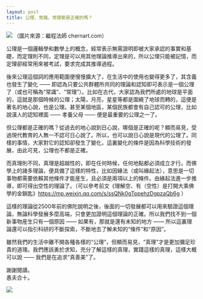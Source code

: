 ```yaml
---
layout: post
title: 公理、常識、常理都是正確的嗎？
---
```


![](../images/2022-10-15-10-43-36.png)
（圖片來源：繼程法師 chernart.com）

公理是一個邏輯學和數學上的概念，經常表示無需證明即被大家承認的事實和基礎，而定理則不同，定理是可以用其他理論推導出來的，所以公理只能被記憶，而定理卻經常用來被考試，要求完成其推導過程。

後來公理這個詞的應用範圍便慢慢擴大了，在生活中的使用也變得更多了，其含義也發生了變化 —— 即認為只要公共群體所共同的理論和認知即可表示是一個公理了（或也可稱為“常識”、“常理”）。比如在古代，大家認為我們所處的地球是平面的，這就是那個時候的公理；太陽，月亮，星星等都是圍繞了地球而轉的，這便是著名的地心說，也是公理。甚至某個地區，某個民族都會有自己認可的公理，比如說漢人的認知裡面 —— 孝養父母 —— 便是最重要的公理之一了。

但公理都是正確的嗎？從過去的地心說到日心說，哪個是正確的呢？顯而易見，受過現代教育的人無一不認可日心說了。所以，也可以說日心說是現代的公理了。同樣的事情，大家對它的認知卻發生了變化，這裏變化的條件是因為科學技術的發展，由此可見，公理也不都是正確。

而真理則不同，真理是超越性的，即在任何時候，任何地點都必須成立才行。而佛學上的諸多理論，便具備了這樣的特性，比如因緣法（或叫緣起法），意思是一切事物都需要依賴其他條件才能産生，且必須是兩項以上的條件。由緣起法進一步推導，即可得出空性的理論了。（可以參考前文《理解空、有（空性）是打開大乘佛學的金鎖匙》https://mp.weixin.qq.com/s/ssQNk0gTppehzDgpzaQb6g ）

這樣的理論從2500年前的佛陀說明之後，後面的一切發展都可以用來驗證這個理論，無論科學發展多麼高端，只會更加證明這個理論的正確。所以我們找不到一個新事物産生只有一個原因 —— 如果有，那就是還有未知的地方 —— 所以這裏理論還可以指引科研的不斷探索，不斷地去了解未知的“條件”和“原因”。

雖然我們的生活中離不開各種各樣的“公理”，但顯而易見，“真理”才是更加彌足珍貴的道理。我們應該勇於求知，充分了解這樣的真理，實踐這樣的真理，這樣大概可以說 —— 我們是在追求“真善美”了。

謝謝閱讀。<br>
愚夫合十。

![](../images/signature.png)
